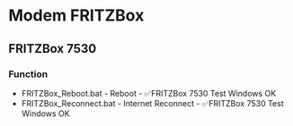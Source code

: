 # Modem FRITZBox

## FRITZBox 7530
### Function
- FRITZBox_Reboot.bat - Reboot - :white_check_mark:FRITZBox 7530 Test Windows OK
- FRITZBox_Reconnect.bat - Internet Reconnect - :white_check_mark:FRITZBox 7530 Test Windows OK
